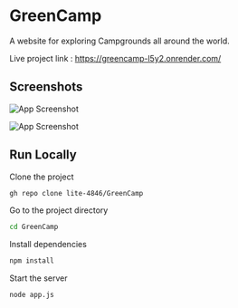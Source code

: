 
# GreenCamp

A website for exploring Campgrounds all around the world. 

Live project link : https://greencamp-l5y2.onrender.com/
## Screenshots

![App Screenshot](https://lh3.googleusercontent.com/1klfpFHBLGUrvnpgRy582PRNcWGJEMIb_YHbNdcCZ_Oxfl_PfDgCcxe5qa7v_WbL8V3RyZNIgfcp9TUhrS3daRp9VGBbIb9_nRqm-WhNzVQCvtBbByCb0Pmskc8JjfaDTlJHL4FIicki1dVOp7q7Zx086KrRA25VPcBG7rdCjwmXtxbXJayqeAIeTk7ItVK9QUCVcM8frP0S8y58DZyzXjmkfMZ3GoBMt4N0wMRER8f_fbVM1M5-PomOqWzMDcBE0XWjKXlJoLNaeqalqqAkVo2d3WOCPXGzMVGS-cY1Zoo9FYPz0eEDUinex3xXH0z1LLzfeQ8VN2L1ivzTeb6WiiwrddeWMGU5lpz1L58vOaOnaQtGmLWpnC-wOy0mzI0YcsAj9Wa1Ay96uNWiTN0mEzIVG6OtRUtlZ73NB_sUWYdmScjJO6A3-JcR90tm0BchXf1q--HzpdByfcNXOcxm-cA7QrVLV7OYB9HowxcbC8XJKZNaMS7eE9hufamDUEEy2FNSwsLK8eRkf-YLn0molbLHSk48bhW2ZM-ooG7qb7IfJ2EL0TwedbXQg27lIexosQMuxPBUjUnmE33b0g_A0CwrUaclURSeLCtXtcBBw6pBdFPjwugi57CbIOTMw-uevQH7yyxoTsevBsTAWWZDSyTuOohuZvCh_DWgZgHNVUx9UHyF5jAvSoDS5Z-pEC-aMUs7avI4BOLe_CH3HYz2a-zmH4ILdOltHoMB_e8Lu7yFd34n3gGMusBDhEgtVeFGDOvEUI6XGpeuEhJKlUVmHYGfVXt02xFyqj_ATpND2KHuYo4t9ZXnEWlre46GdlydCX-Bt0_pWiGI_PiFUEqX2uE1cQGO4-VSRlFZydZuP3p8NiQ_SszZRf8W3tdf2fekOV4F0tdEzPTZbQCvMTP55UovTQglhpLBWtMzDU-YjhvkOfabA0dlrmjwlBEkBBGb6PrcRexpCUMZaoLNqtytP-HJs4MIoVMirR9K1Fyl084vjFAOyNN1b3um1g=w526-h272-no?authuser=0)

![App Screenshot](https://lh3.googleusercontent.com/zSTUyQnYXcwNJF58iRnbtfE8fQ_fG1mH429Sv92x2OutR4InzUOnb9LfacMFVytvsTBmVXK1x326s6LXrAvGyiAJpDvU29DU_RMVKzmrgBwZUV3eKjZ_GQVaBES2i7JGyNyNuauDC7JBA-kZ1_Ok8zJSj8e5KwjDT8lZIF5r6kU2VAwwxw-ugsKlCRnI_vvq3UUszxqEVwuOR7GecrwCLqKfe6MyawsJqEkfE46XxdFHqz82B7pWRSEELEB1gLKqrA3-gSGtyhTlgCrvdEe2s_L1JuB9p0v7cvvPaTTtEUvJcmbT54RNjKq7eBnvfrdNnRP6bPrAYMYjUTnrb2wj4EzCY-lVW-eLrfTCTYCQPVZ6g6qkQ5K0aka8DwFTOdfOAk3_4CYL9yU2xzZyOPn6EdpD68ZOiIVCq4_zDomJqTVQTn0neUFgMMSgOrQjYEEYp7dIMhbNPHJr8Ng9SKNAMbimP3w2vZfetmJeSQ8w38ICSnrh1ETDnjfxIaZdbWAQyrRa0nI6AaSdfvsHBOf9bBfJ60DSS6zMukZcxs54csRZH0bHq2IxZhrDK_2ZcYRX7LlMAfTH7MELljelMA31V3-nWL6ZP4ANtAlQa1WyoqXpYCkC5tp1ZBf686EmIP7irnwpUSmzHUDnWpNe40wbKD4df6-Rzm9o9Di-94-CM6uEU25evce5-tn2nRwPmtReEoBNfQPAsxrYmkfU4wlRu7x_-ObAGaCQ8ORuEO-6iWWzZ4t2Lc_J9E5ynd1AaKfrNT2tn7ipMK66Iw6VUp7o3aU-BZIGL5RVY0eGq_0gXxKoW_bA1N1wFXhaMMcYoucI5HyA-D3PUQj_DIkgJbd2Al8qQ8x5ZSsoPaGLjw6ZtC5QsoDKvZlw1KEWJvnofAmvrSaGO143rJxID1SexQ59aTuYLz0FdmgAWk0NuSZpzu32K0jTYXqZ3TH6T-1KiVMie6UMidINU4EnNY9l-PgsRpKNiVKqU5Wnbnfh5RvY7KxFqmBuAsGt5PpIiw=w1913-h990-no?authuser=0)
## Run Locally

Clone the project

```bash
gh repo clone lite-4846/GreenCamp
```

Go to the project directory

```bash
cd GreenCamp
```

Install dependencies

```bash
npm install
```

Start the server

```bash
node app.js
```

